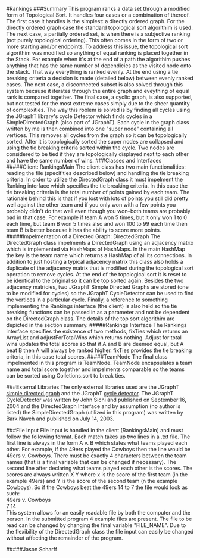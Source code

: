 #Rankings
###Summary
This program ranks a data set through a modified form of Topological Sort. It handles four cases or a combination of thereof. The first case it handles is the simplest: a directly ordered graph. For the directly ordered graph case the standard topological sort algorithim is used. The next case, a partially ordered set, is when there is a subjective ranking (not purely topological ordering). This often comes in the form of two or more starting and/or endpoints. To address this issue, the topological sort algorithim was modified so anything of equal ranking is placed together in the Stack. For example when it's at the end of a path the algorithim pushes anything that has the same number of dependicies as the visited node onto the stack. That way everything is ranked evenly. At the end using a tie breaking criteria a decision is made (detailed below) between evenly ranked cases. The next case, a disconnected subset is also solved through this system because it iterates through the entire graph and eveything of equal rank is compared together. The final case, a cyclic graph, is also supported, but not tested for the most extreme cases simply due to the sheer quantity of complexities. The way this roblem is solved is by finding all cycles using the JGraphT library's cycle Detector which finds cycles in a SimpleDirectedGraph (also part of JGraphT). Each cycle in the graph class written by me is then combined into one "super node" containing all vertices. This removes all cycles from the graph so it can be topologically sorted. After it is topologically sorted the super nodes are collapsed and using the tie breaking criteria sorted within the cycle. Two nodes are considered to be tied if they are topologically displayed next to each other and have the same number of wins.
###Classes and Interfaces
#####Client: RankingsMain
The client class has two main functionalities: reading the file (specifities described below) and handling the tie breaking criteria. In order to utilize the DirectedGraph class it must impelment the Ranking interface which specifies the tie breaking criteria. In this case the tie breaking criteria is the total number of points gained by each team. The rationale behind this is that if you lost with lots of points you still did pretty well against the other team and if you only won with a few points you probably didn't do that well even though you won–both teams are probably bad in that case. For example if team A won 5 times, but it only won 1 to 0 each time, but team B won 5 times also and won 100 to 99 each time then team B is better because it has the ability to score more points.
#####Impelmentation of a Directed Graph: DirectedGraph
The DirectedGraph class impelments a DirectedGraph using an adjacency matrix which is implemented via HashMaps of HashMaps. In the main HashMap the key is the team name which returns a HashMap of all its connections. In addition to just hosting a typical adjacency matrix this class also holds a duplicate of the adjacency matrix that is modified during the topological sort operation to remove cycles. At the end of the topological sort it is reset to be identical to the original so it can be top sorted again. Besides the two adjacency matricies, two JGraphT Simple Directed Graphs are stored (one to be modified for cycles) so the JGraphT CycleDetector can be used to find the vertices in a particular cycle. Finally, a reference to something implementing the Rankings interface (the client) is also held so the tie breaking functions can be passed in as a parameter and not be dependent on the DirectedGraph class. The details of the top sort algorithim are depicted in the section summary.
#####Rankings Interface
The Rankings interface specifies the existence of two methods, fixTies which returns an ArrayList and adjustForTotalWins which returns nothing. Adjust for total wins updates the total scores so that if A and B are deemed equal, but A beat B then A will always be ranked higher. fixTies provides the tie breaking criteria, in this case total scores.
#####TeamNode
The final class impelmented in this program is TeamNode. TeamNode encapsulates a team name and total score together and impelments comparable so the teams can be sorted using Colletions.sort to break ties.

###External Libraries
The only external libraries used are the JGraphT <a href="http://jgrapht.org/javadoc/org/jgrapht/graph/SimpleDirectedGraph.html">simple directed graph</a> and the JGraphT <a href="http://jgrapht.org/javadoc/org/jgrapht/alg/CycleDetector.html">cycle detector</a>. The JGraphT CycleDetector was written by John Sichi and published on September 16, 2004 and the DirectedGraph Interface and by assumption (no author is listed) the SimpleDirectedGraph (utilized in this program) was written by Bark Naveh and published on July 14, 2003.

###File Input
File input is handled in the client (RankingsMain) and must follow the following format. Each match takes up two lines in a .txt file. The first line is always in the form A v. B which states what teams played each other. For example, if the 49ers played the Cowboys then the line would be 49ers v. Cowboys. There must be exactly 4 characters between the team names (that is a final variable that can be changed if necessary). The second line after declaring what teams played each other is the scores. The scores are always written X Y where x is the score of the first team (in the example 49ers) and Y is the score of the second team (n the example Cowboys). So if the Cowboys beat the 49ers 14 to 7 the file would look as such:
<br/>
49ers v. Cowboys <br/>
7 14 <br/>
This system allows for an easily readable file by both the computer and the person. In the submitted program 4 example files are present. The file to be read can be changed by changing the final variable "FILE_NAME". 
Due to the flexibility of the DirectedGraph class the file input can easily be changed without affecting the remainder of the program.

#####Jason Scharff







